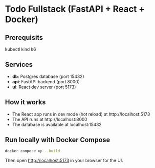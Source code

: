 # Todo Fullstack (FastAPI + React + Docker)

## Prerequisits

kubectl kind k6

## Services

- **db**: Postgres database (port 15432)
- **api**: FastAPI backend (port 8000)
- **ui**: React dev server (port 5173)

## How it works

- The React app runs in dev mode (hot reload) at http://localhost:5173
- The API runs at http://localhost:8000
- The database is available at localhost:15432

## Run locally with Docker Compose

```bash
docker compose up --build
```

Then open [http://localhost:5173](http://localhost:5173) in your browser for the UI.
